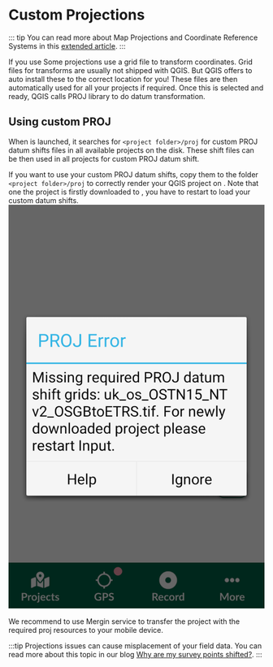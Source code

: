 # Custom Projections 

<Badge text="Since Input 0.8.0" type="info"/>

::: tip
You can read more about Map Projections and Coordinate Reference Systems in this [extended article](./projections/index.md).
:::

If you use 
Some projections use a grid file to transform coordinates. Grid files for transforms are usually not shipped with QGIS. But QGIS offers to auto install these to the correct location for you! These files are then automatically used for all your projects if required. Once this is selected and ready, QGIS calls PROJ library to do datum transformation.
<GitHubRepo id="OSGeo/PROJ-data" desc="PROJ data" />


## Using custom PROJ

When <MobileAppName /> is launched, it searches for `<project folder>/proj` for custom PROJ datum shifts files in all available projects on the disk. These shift files can be then used in all projects for custom PROJ datum shift.

If you want to use your custom PROJ datum shifts, copy them to the folder `<project folder>/proj` to correctly render your QGIS project on <MobileAppName />. Note that one the project is firstly downloaded to <MobileAppName />, you have to restart <MobileAppName /> to load your custom datum shifts.
![input shift grid](./input-custom-prj.png)

We recommend to use Mergin service to transfer the project with the required proj resources to your mobile device.

:::tip
Projections issues can cause misplacement of your field data. You can read more about this topic in our blog [Why are my survey points shifted?](https://www.lutraconsulting.co.uk/blog/2021/04/21/projections-field/).
:::
